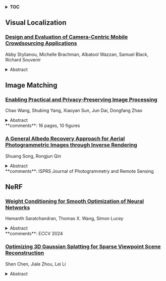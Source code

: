 <details>
  <summary><b>TOC</b></summary>
  <ol>
    <li><a href=#visual-localization>Visual Localization</a></li>
      <ul>
        <li><a href=#Design-and-Evaluation-of-Camera-Centric-Mobile-Crowdsourcing-Applications>Design and Evaluation of Camera-Centric Mobile Crowdsourcing Applications</a></li>
      </ul>
    </li>
    <li><a href=#image-matching>Image Matching</a></li>
      <ul>
        <li><a href=#Enabling-Practical-and-Privacy-Preserving-Image-Processing>Enabling Practical and Privacy-Preserving Image Processing</a></li>
        <li><a href=#A-General-Albedo-Recovery-Approach-for-Aerial-Photogrammetric-Images-through-Inverse-Rendering>A General Albedo Recovery Approach for Aerial Photogrammetric Images through Inverse Rendering</a></li>
      </ul>
    </li>
    <li><a href=#nerf>NeRF</a></li>
      <ul>
        <li><a href=#Weight-Conditioning-for-Smooth-Optimization-of-Neural-Networks>Weight Conditioning for Smooth Optimization of Neural Networks</a></li>
        <li><a href=#Optimizing-3D-Gaussian-Splatting-for-Sparse-Viewpoint-Scene-Reconstruction>Optimizing 3D Gaussian Splatting for Sparse Viewpoint Scene Reconstruction</a></li>
      </ul>
    </li>
  </ol>
</details>

## Visual Localization  

### [Design and Evaluation of Camera-Centric Mobile Crowdsourcing Applications](http://arxiv.org/abs/2409.03012)  
Abby Stylianou, Michelle Brachman, Albatool Wazzan, Samuel Black, Richard Souvenir  
<details>  
  <summary>Abstract</summary>  
  <ol>  
    The data that underlies automated methods in computer vision and machine learning, such as image retrieval and fine-grained recognition, often comes from crowdsourcing. In contexts that rely on the intrinsic motivation of users, we seek to understand how the application design affects a user's willingness to contribute and the quantity and quality of the data they capture. In this project, we designed three versions of a camera-based mobile crowdsourcing application, which varied in the amount of labeling effort requested of the user and conducted a user study to evaluate the trade-off between the level of user-contributed information requested and the quantity and quality of labeled images collected. The results suggest that higher levels of user labeling do not lead to reduced contribution. Users collected and annotated the most images using the application version with the highest requested level of labeling with no decrease in user satisfaction. In preliminary experiments, the additional labeled data supported increased performance on an image retrieval task.  
  </ol>  
</details>  
  
  



## Image Matching  

### [Enabling Practical and Privacy-Preserving Image Processing](http://arxiv.org/abs/2409.03568)  
Chao Wang, Shubing Yang, Xiaoyan Sun, Jun Dai, Dongfang Zhao  
<details>  
  <summary>Abstract</summary>  
  <ol>  
    Fully Homomorphic Encryption (FHE) enables computations on encrypted data, preserving confidentiality without the need for decryption. However, FHE is often hindered by significant performance overhead, particularly for high-precision and complex data like images. Due to serious efficiency issues, traditional FHE methods often encrypt images by monolithic data blocks (such as pixel rows), instead of pixels. However, this strategy compromises the advantages of homomorphic operations and disables pixel-level image processing. In this study, we address these challenges by proposing and implementing a pixel-level homomorphic encryption approach, iCHEETAH, based on the CKKS scheme. To enhance computational efficiency, we introduce three novel caching mechanisms to pre-encrypt radix values or frequently occurring pixel values, substantially reducing redundant encryption operations. Extensive experiments demonstrate that our approach achieves up to a 19-fold improvement in encryption speed compared to the original CKKS, while maintaining high image quality. Additionally, real-world image applications such as mean filtering, brightness enhancement, image matching and watermarking are tested based on FHE, showcasing up to a 91.53% speed improvement. We also proved that our method is IND-CPA (Indistinguishability under Chosen Plaintext Attack) secure, providing strong encryption security. These results underscore the practicality and efficiency of iCHEETAH, marking a significant advancement in privacy-preserving image processing at scale.  
  </ol>  
</details>  
**comments**: 16 pages, 10 figures  
  
### [A General Albedo Recovery Approach for Aerial Photogrammetric Images through Inverse Rendering](http://arxiv.org/abs/2409.03032)  
Shuang Song, Rongjun Qin  
<details>  
  <summary>Abstract</summary>  
  <ol>  
    Modeling outdoor scenes for the synthetic 3D environment requires the recovery of reflectance/albedo information from raw images, which is an ill-posed problem due to the complicated unmodeled physics in this process (e.g., indirect lighting, volume scattering, specular reflection). The problem remains unsolved in a practical context. The recovered albedo can facilitate model relighting and shading, which can further enhance the realism of rendered models and the applications of digital twins. Typically, photogrammetric 3D models simply take the source images as texture materials, which inherently embed unwanted lighting artifacts (at the time of capture) into the texture. Therefore, these polluted textures are suboptimal for a synthetic environment to enable realistic rendering. In addition, these embedded environmental lightings further bring challenges to photo-consistencies across different images that cause image-matching uncertainties. This paper presents a general image formation model for albedo recovery from typical aerial photogrammetric images under natural illuminations and derives the inverse model to resolve the albedo information through inverse rendering intrinsic image decomposition. Our approach builds on the fact that both the sun illumination and scene geometry are estimable in aerial photogrammetry, thus they can provide direct inputs for this ill-posed problem. This physics-based approach does not require additional input other than data acquired through the typical drone-based photogrammetric collection and was shown to favorably outperform existing approaches. We also demonstrate that the recovered albedo image can in turn improve typical image processing tasks in photogrammetry such as feature and dense matching, edge, and line extraction.  
  </ol>  
</details>  
**comments**: ISPRS Journal of Photogrammetry and Remote Sensing  
  
  



## NeRF  

### [Weight Conditioning for Smooth Optimization of Neural Networks](http://arxiv.org/abs/2409.03424)  
Hemanth Saratchandran, Thomas X. Wang, Simon Lucey  
<details>  
  <summary>Abstract</summary>  
  <ol>  
    In this article, we introduce a novel normalization technique for neural network weight matrices, which we term weight conditioning. This approach aims to narrow the gap between the smallest and largest singular values of the weight matrices, resulting in better-conditioned matrices. The inspiration for this technique partially derives from numerical linear algebra, where well-conditioned matrices are known to facilitate stronger convergence results for iterative solvers. We provide a theoretical foundation demonstrating that our normalization technique smoothens the loss landscape, thereby enhancing convergence of stochastic gradient descent algorithms. Empirically, we validate our normalization across various neural network architectures, including Convolutional Neural Networks (CNNs), Vision Transformers (ViT), Neural Radiance Fields (NeRF), and 3D shape modeling. Our findings indicate that our normalization method is not only competitive but also outperforms existing weight normalization techniques from the literature.  
  </ol>  
</details>  
**comments**: ECCV 2024  
  
### [Optimizing 3D Gaussian Splatting for Sparse Viewpoint Scene Reconstruction](http://arxiv.org/abs/2409.03213)  
Shen Chen, Jiale Zhou, Lei Li  
<details>  
  <summary>Abstract</summary>  
  <ol>  
    3D Gaussian Splatting (3DGS) has emerged as a promising approach for 3D scene representation, offering a reduction in computational overhead compared to Neural Radiance Fields (NeRF). However, 3DGS is susceptible to high-frequency artifacts and demonstrates suboptimal performance under sparse viewpoint conditions, thereby limiting its applicability in robotics and computer vision. To address these limitations, we introduce SVS-GS, a novel framework for Sparse Viewpoint Scene reconstruction that integrates a 3D Gaussian smoothing filter to suppress artifacts. Furthermore, our approach incorporates a Depth Gradient Profile Prior (DGPP) loss with a dynamic depth mask to sharpen edges and 2D diffusion with Score Distillation Sampling (SDS) loss to enhance geometric consistency in novel view synthesis. Experimental evaluations on the MipNeRF-360 and SeaThru-NeRF datasets demonstrate that SVS-GS markedly improves 3D reconstruction from sparse viewpoints, offering a robust and efficient solution for scene understanding in robotics and computer vision applications.  
  </ol>  
</details>  
  
  



